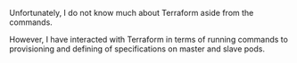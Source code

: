 Unfortunately, I do not know much about Terraform aside from the commands.

However, I have interacted with Terraform in terms of running commands to provisioning and defining of specifications on master and slave pods.